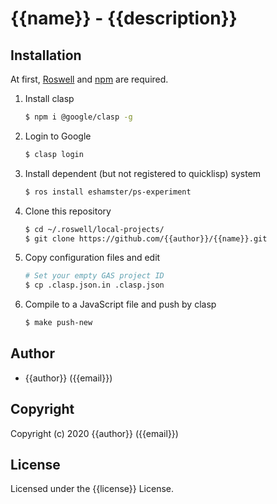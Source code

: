 # {{name}} - {{description}}

## Installation

At first, [Roswell](https://github.com/roswell/roswell) and [npm](https://www.npmjs.com/) are required.

1. Install clasp
   ```sh
   $ npm i @google/clasp -g
   ```
2. Login to Google
   ```sh
   $ clasp login
   ```
3. Install dependent (but not registered to quicklisp) system
   ```sh
   $ ros install eshamster/ps-experiment
   ```
4. Clone this repository
   ```sh
   $ cd ~/.roswell/local-projects/
   $ git clone https://github.com/{{author}}/{{name}}.git
   ```
5. Copy configuration files and edit
   ```sh
   # Set your empty GAS project ID
   $ cp .clasp.json.in .clasp.json
   ```
6. Compile to a JavaScript file and push by clasp
   ```sh
   $ make push-new
   ```

## Author

* {{author}} ({{email}})

## Copyright

Copyright (c) 2020 {{author}} ({{email}})

## License

Licensed under the {{license}} License.
